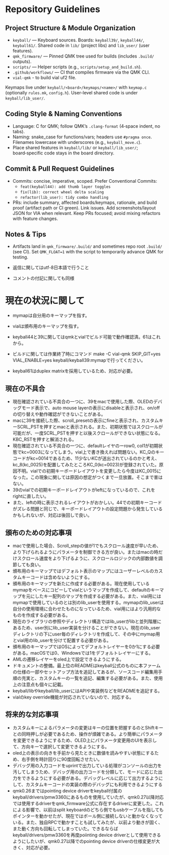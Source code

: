# Repository Guidelines

## Project Structure & Module Organization
- `keyball/` — Keyboard sources. Boards: `keyball39/`, `keyball44/`, `keyball61/`. Shared code in `lib/` (project libs) and `lib_user/` (user features).
- `qmk_firmware/` — Pinned QMK tree used for builds (includes `.build/` outputs).
- `scripts/` — Helper scripts (e.g., `scripts/setup_and_build.sh`).
- `.github/workflows/` — CI that compiles firmware via the QMK CLI.
- `vial-qmk` - to build vial uf2 file.

Keymaps live under `keyball/<board>/keymaps/<name>/` with `keymap.c` (optionally `rules.mk`, `config.h`). User-level shared code is under `keyball/lib_user/`.

## Coding Style & Naming Conventions
- Language: C for QMK; follow QMK’s `.clang-format` (4‑space indent, no tabs).
- Naming: snake_case for functions/vars; headers use `#pragma once`. Filenames lowercase with underscores (e.g., `keyball_move.c`).
- Place shared features in `keyball/lib/` or `keyball/lib_user/`; board‑specific code stays in the board directory.

## Commit & Pull Request Guidelines
- Commits: concise, imperative, scoped. Prefer Conventional Commits:
  - `feat(keyball44): add thumb layer toggles`
  - `fix(lib): correct wheel delta scaling`
  - `refactor(lib_user): tidy combo handling`
- PRs: include summary, affected boards/keymaps, rationale, and build proof (artifact path or CI green). Link issues. Add screenshots/layout JSON for VIA when relevant. Keep PRs focused; avoid mixing refactors with feature changes.

## Notes & Tips
- Artifacts land in `qmk_firmware/.build/` and sometimes repo root `.build/` (see CI). Set `QMK_FLOAT=1` with the script to temporarily advance QMK for testing.

- 返信に関してはutf-8日本語で行うこと
- コメントの付記に関しても同様

# 現在の状況に関して
- mymapは自分用のキーマップを指す。

- vialは頒布用のキーマップを指す。

- keyball44と39に関してはqmkとvialでビルド可能で動作確認済。61はこれから。
- ビルドに関しては作業終了時にコマンド make -C vial-qmk SKIP_GIT=yes VIAL_ENABLE=yes keyball/keyball39:mymapで行ってください。

- keyball61はduplex matrixを採用しているため、対応が必要。

## 現在の不具合
- 現在確認されている不具合の一つに、39をmacで使用した際、OLEDのデバッグモード表示で、auto mouse layerの表示にdisableと表示され、on/offの切り替えや動作確認ができないことがある。
- macに39を接続した際、scroll_presetの表示にfineと表示され、カスタムキーSCRL_PSTを押すとmacと表示される。また、初期状態ではスクロールが可能だが、一度SCRL_PSTを押すと以後スクロールができない状態になる。KBC_RSTを押すと解消される。
- 現在確認されている不具合の一つに、defaultレイヤのーrow0, col1が初期状態でkc=0003になってしまう。vial上で書き換えれば問題ない。KC_Qのキーコードがkc=0014であるため、11少ないKCが送出されているのかと考え、kc_8(kc_0025)を配置してみたところKC_0(kc=0023)が登録されていた。原因不明。vialでの初期キーボードレイアウトを変更したら今度はKC_0015になった。この現象に関しては原因の想定がつくまで一旦放置。そこまで害はない。
- 39のvialでの初期キーボードレイアウトがleftになっているので、これをrightに直したい。
- また、leftの時に表示されるレイアウトがおかしい。44での初期キーコードがズレる問題と同じで、キーボードレイアウトの設定問題から発生しているかもしれないが、対応は後回しで良い。

## 頒布のための対応事項
- macで使用した場合、Scroll_stepの値が1でもスクロール速度が早いため、より下げられるようにパラメータを制御できる方が良い。またはmacの時だけスクロール速度をより下げるように、スクロールロジックの内部数値を調節しても良い。
- 頒布用のキーマップではデフォルト表示のマップにはユーザーレベルのカスタムキーコードは含めないようにする。
- 頒布用のキーマップを新たに作成する必要がある。現在使用しているmymapをベースにコピーしてvialというマップを作成して、defaultのキーマップを元にしたキー配列のマップを作成する必要がある。また、vial用にはmymapで使用しているのとは別のlib_userを使用する。mymapのlib_userは自分の使用環境に合わせたものになっているため、vial用にはより汎用的なものを作成する必要がある。
- 現在のライブラリの参照やディレクトリ構造ではlib_userがlibと並列階層にあるため、user別にlib_user実装を分けることができない。現在のlib_userディレクトリの下にuser毎のディレクトリを作成して、その中にmymap用とvial用のlib_userを分けて配置する必要がある。
- 頒布用のキーマップではOSによってデフォルトレイヤーを0か1にする必要がある。macOSでは0、Windowsでは1をデフォルトレイヤーにする。
- AMLの遷移レイヤーをoled上で設定できるようにする。
- ドキュメントの整備。最上位のREADMEはkeyball公式のものに本ファームの仕様の一部やセットアップ方法を追記してあるが、ソースコード編集用手順の充実と、カスタムキーの一覧を追記、編集する必要がある。また、使用上の注意点も個々に記載。
- keyball/libやkeyball/lib_userにはAPIや実装例などをREADMEを追記する。
- vialのkey override機能が対応されていないので、対応する。

## 将来的な対応事項
- カスタムキーによるパラメータの変更はキーの位置を把握するのとShiftキーとの同時押しが必要であるため、操作が煩雑である。より簡単にパラメータを変更できるようにするため、OLED上にパラメータ変更用のUIを表示して、方向キーで選択して変更できるようにする。
- oled上の表示の向きを手前から見たときに数値を読みやすい状態にするため、右手側を時計回りに90度回転させたい。
- デバッグ用の入力コードをuprintで出力している処理がコンソールの出力を汚してしまうため、デバッグ用の出力コードを分類して、モードに応じた出力をできるようにする必要がある。デバッグレベルに応じて出力するようにして、カスタムキーコードの実装の際のデバッグにも利用できるようにする
- qmk0.26まではpointing device driverをkeyball付属のkeyball/drivers/pmw3360にあるものを使用していたが、qmk0.27以降対応では使用するdriverをqmk_firmware公式に存在するdriverに変更した。これによる影響で、以前はsplit keyboardのどちら側でもusbケーブルを指してもポインターを動かせたが、現在ではボール側に接続しないと動かなくなっている。また、独自RPCで動かすことも試してみたが、以前より動きが固く、また動く方向も回転してしまっていた。できるならばkeyball/drivers/pmw3360を再度poiinting device driverとして使用できるようにしたいが、qmk0.27以降でのpointing device driverの仕様変更が大きく、対応が必要。
